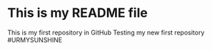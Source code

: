 # This is my README file
This is my first repository in GitHub
Testing my new first repository
#URMYSUNSHINE
